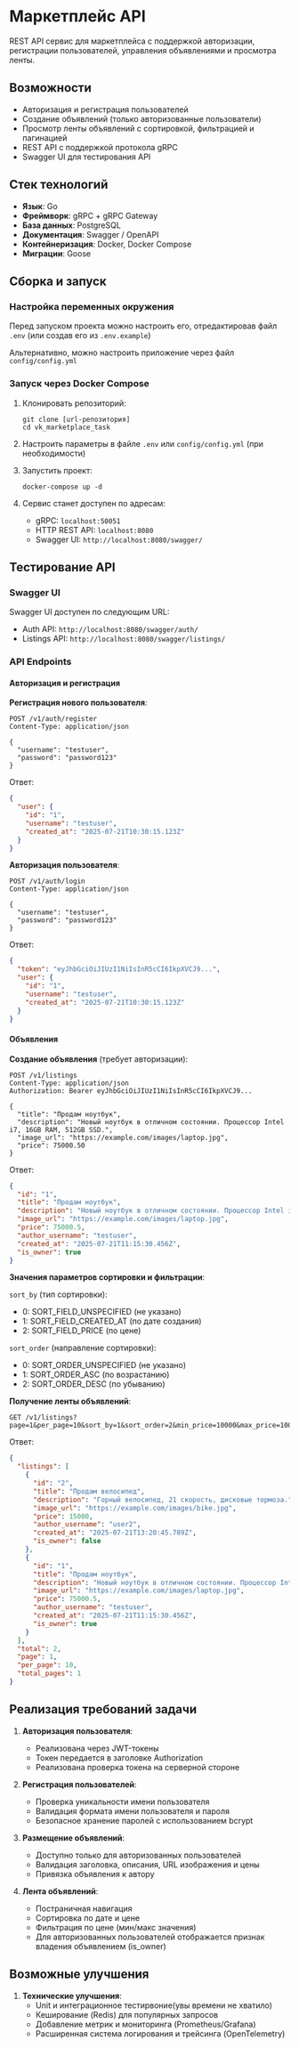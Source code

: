 # Маркетплейс API

REST API сервис для маркетплейса с поддержкой авторизации, регистрации пользователей, управления объявлениями и просмотра ленты.

## Возможности

- Авторизация и регистрация пользователей
- Создание объявлений (только авторизованные пользователи)
- Просмотр ленты объявлений с сортировкой, фильтрацией и пагинацией
- REST API с поддержкой протокола gRPC
- Swagger UI для тестирования API

## Стек технологий

- **Язык**: Go
- **Фреймворк**: gRPC + gRPC Gateway
- **База данных**: PostgreSQL
- **Документация**: Swagger / OpenAPI
- **Контейнеризация**: Docker, Docker Compose
- **Миграции**: Goose

## Сборка и запуск

### Настройка переменных окружения

Перед запуском проекта можно настроить его, отредактировав файл `.env` (или создав его из `.env.example`)

Альтернативно, можно настроить приложение через файл `config/config.yml`

### Запуск через Docker Compose

1. Клонировать репозиторий:
   ```
   git clone [url-репозитория]
   cd vk_marketplace_task
   ```

2. Настроить параметры в файле `.env` или `config/config.yml` (при необходимости)

3. Запустить проект:
   ```
   docker-compose up -d
   ```

4. Сервис станет доступен по адресам:
   - gRPC: `localhost:50051`
   - HTTP REST API: `localhost:8080`
   - Swagger UI: `http://localhost:8080/swagger/`


## Тестирование API

### Swagger UI

Swagger UI доступен по следующим URL:
- Auth API: `http://localhost:8080/swagger/auth/`
- Listings API: `http://localhost:8080/swagger/listings/`

### API Endpoints

#### Авторизация и регистрация

**Регистрация нового пользователя**:
```
POST /v1/auth/register
Content-Type: application/json

{
  "username": "testuser",
  "password": "password123"
}
```

Ответ:
```json
{
  "user": {
    "id": "1",
    "username": "testuser",
    "created_at": "2025-07-21T10:30:15.123Z"
  }
}
```

**Авторизация пользователя**:
```
POST /v1/auth/login
Content-Type: application/json

{
  "username": "testuser",
  "password": "password123"
}
```

Ответ:
```json
{
  "token": "eyJhbGciOiJIUzI1NiIsInR5cCI6IkpXVCJ9...",
  "user": {
    "id": "1",
    "username": "testuser",
    "created_at": "2025-07-21T10:30:15.123Z"
  }
}
```

#### Объявления

**Создание объявления** (требует авторизации):
```
POST /v1/listings
Content-Type: application/json
Authorization: Bearer eyJhbGciOiJIUzI1NiIsInR5cCI6IkpXVCJ9...

{
  "title": "Продам ноутбук",
  "description": "Новый ноутбук в отличном состоянии. Процессор Intel i7, 16GB RAM, 512GB SSD.",
  "image_url": "https://example.com/images/laptop.jpg",
  "price": 75000.50
}
```

Ответ:
```json
{
  "id": "1",
  "title": "Продам ноутбук",
  "description": "Новый ноутбук в отличном состоянии. Процессор Intel i7, 16GB RAM, 512GB SSD.",
  "image_url": "https://example.com/images/laptop.jpg",
  "price": 75000.5,
  "author_username": "testuser",
  "created_at": "2025-07-21T11:15:30.456Z",
  "is_owner": true
}
```

**Значения параметров сортировки и фильтрации**:

`sort_by` (тип сортировки):
- 0: SORT_FIELD_UNSPECIFIED (не указано)
- 1: SORT_FIELD_CREATED_AT (по дате создания)
- 2: SORT_FIELD_PRICE (по цене)

`sort_order` (направление сортировки):
- 0: SORT_ORDER_UNSPECIFIED (не указано)
- 1: SORT_ORDER_ASC (по возрастанию)
- 2: SORT_ORDER_DESC (по убыванию)

**Получение ленты объявлений**:
```
GET /v1/listings?page=1&per_page=10&sort_by=1&sort_order=2&min_price=10000&max_price=100000
```

Ответ:
```json
{
  "listings": [
    {
      "id": "2",
      "title": "Продам велосипед",
      "description": "Горный велосипед, 21 скорость, дисковые тормоза.",
      "image_url": "https://example.com/images/bike.jpg",
      "price": 15000,
      "author_username": "user2",
      "created_at": "2025-07-21T13:20:45.789Z",
      "is_owner": false
    },
    {
      "id": "1",
      "title": "Продам ноутбук",
      "description": "Новый ноутбук в отличном состоянии. Процессор Intel i7, 16GB RAM, 512GB SSD.",
      "image_url": "https://example.com/images/laptop.jpg",
      "price": 75000.5,
      "author_username": "testuser",
      "created_at": "2025-07-21T11:15:30.456Z",
      "is_owner": true
    }
  ],
  "total": 2,
  "page": 1,
  "per_page": 10,
  "total_pages": 1
}
```

## Реализация требований задачи

1. **Авторизация пользователя**:
   - Реализована через JWT-токены
   - Токен передается в заголовке Authorization
   - Реализована проверка токена на серверной стороне

2. **Регистрация пользователей**:
   - Проверка уникальности имени пользователя
   - Валидация формата имени пользователя и пароля
   - Безопасное хранение паролей с использованием bcrypt

3. **Размещение объявлений**:
   - Доступно только для авторизованных пользователей
   - Валидация заголовка, описания, URL изображения и цены
   - Привязка объявления к автору

4. **Лента объявлений**:
   - Постраничная навигация
   - Сортировка по дате и цене
   - Фильтрация по цене (мин/макс значения)
   - Для авторизованных пользователей отображается признак владения объявлением (is_owner)

## Возможные улучшения

1. **Технические улучшения**:
    - Unit и интеграционное тестирвоние(увы времени не хватило)
    - Кеширование (Redis) для популярных запросов
    - Добавление метрик и мониторинга (Prometheus/Grafana)
    - Расширенная система логирования и трейсинга (OpenTelemetry)
